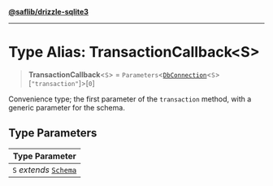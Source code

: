 [**@saflib/drizzle-sqlite3**](../index.md)

***

# Type Alias: TransactionCallback\<S\>

> **TransactionCallback**\<`S`\> = `Parameters`\<[`DbConnection`](DbConnection.md)\<`S`\>\[`"transaction"`\]\>\[`0`\]

Convenience type; the first parameter of the `transaction` method, with a
generic parameter for the schema.

## Type Parameters

| Type Parameter |
| ------ |
| `S` *extends* [`Schema`](Schema.md) |
